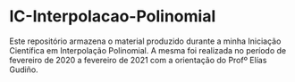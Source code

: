 # IC-Interpolacao-Polinomial
Este repositório armazena o material produzido durante a minha Iniciação Científica em Interpolação Polinomial. A mesma foi realizada no período de fevereiro de 2020 a fevereiro de 2021 com a orientação do Profº Elías Gudiño.
